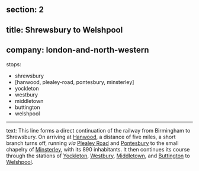 section: 2
----
title: Shrewsbury to Welshpool
----
company: london-and-north-western
----
stops:
- shrewsbury
- [hanwood, plealey-road, pontesbury, minsterley]
- yockleton
- westbury
- middletown
- buttington
- welshpool
----
text: This line forms a direct continuation of the railway from Birmingham to Shrewsbury. On arriving at [Hanwood](/stations/hanwood), a distance of five miles, a short branch turns off, running *via* [Plealey Road](/stations/plealey-road) and [Pontesbury](/stations/pontesbury) to the small chapelry of [Minsterley](/stations/minsterley), with its 890 inhabitants. It then continues its course through the stations of [Yockleton](/stations/yockleton), [Westbury](/stations/westbury), [Middletown](/stations/middletown), and [Buttington](/stations/buttington) to [Welshpool](/stations/welshpool).
